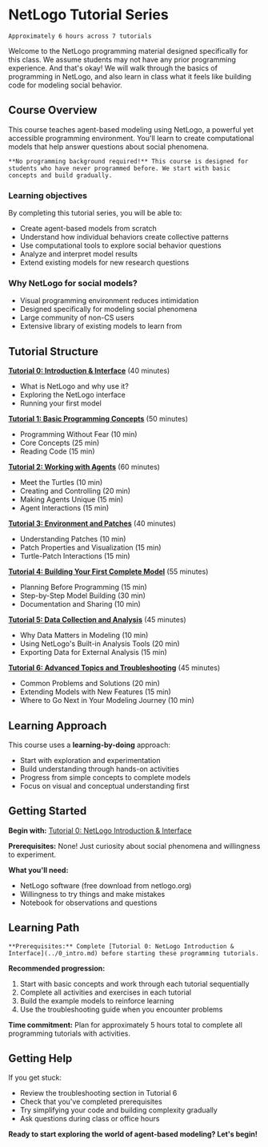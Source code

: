 # NetLogo Tutorial Series

```{attention} Total time commitment:
Approximately 6 hours across 7 tutorials
```

Welcome to the NetLogo programming material designed specifically for this class. We assume students may not have any prior programming experience. And that's okay! We will walk through the basics of programming in NetLogo, and also learn in class what it feels like building code for modeling social behavior.

## Course Overview

This course teaches agent-based modeling using NetLogo, a powerful yet accessible programming environment. You'll learn to create computational models that help answer questions about social phenomena.

```{note}
**No programming background required!** This course is designed for students who have never programmed before. We start with basic concepts and build gradually.
```

### Learning objectives

By completing this tutorial series, you will be able to:

- Create agent-based models from scratch
- Understand how individual behaviors create collective patterns
- Use computational tools to explore social behavior questions
- Analyze and interpret model results
- Extend existing models for new research questions

### Why NetLogo for social models?

- Visual programming environment reduces intimidation
- Designed specifically for modeling social phenomena
- Large community of non-CS users
- Extensive library of existing models to learn from

## Tutorial Structure

**[Tutorial 0: Introduction & Interface](0_intro.md)** (40 minutes)

- What is NetLogo and why use it?
- Exploring the NetLogo interface
- Running your first model

**[Tutorial 1: Basic Programming Concepts](1_basics.md)** (50 minutes)

- Programming Without Fear (10 min)
- Core Concepts (25 min) 
- Reading Code (15 min)

**[Tutorial 2: Working with Agents](2_agents.md)** (60 minutes)

- Meet the Turtles (10 min)
- Creating and Controlling (20 min)
- Making Agents Unique (15 min)
- Agent Interactions (15 min)

**[Tutorial 3: Environment and Patches](3_environment.md)** (40 minutes)

- Understanding Patches (10 min)
- Patch Properties and Visualization (15 min)
- Turtle-Patch Interactions (15 min)

**[Tutorial 4: Building Your First Complete Model](4_first-model.md)** (55 minutes)

- Planning Before Programming (15 min)
- Step-by-Step Model Building (30 min)
- Documentation and Sharing (10 min)

**[Tutorial 5: Data Collection and Analysis](5_data-analysis.md)** (45 minutes)

- Why Data Matters in Modeling (10 min)
- Using NetLogo's Built-in Analysis Tools (20 min)
- Exporting Data for External Analysis (15 min)

**[Tutorial 6: Advanced Topics and Troubleshooting](6_advanced.md)** (45 minutes)

- Common Problems and Solutions (20 min)
- Extending Models with New Features (15 min)
- Where to Go Next in Your Modeling Journey (10 min)

## Learning Approach

This course uses a **learning-by-doing** approach:

- Start with exploration and experimentation
- Build understanding through hands-on activities
- Progress from simple concepts to complete models
- Focus on visual and conceptual understanding first

## Getting Started

**Begin with:** [Tutorial 0: NetLogo Introduction & Interface](0_intro.md)

**Prerequisites:** None! Just curiosity about social phenomena and willingness to experiment.

**What you'll need:**

- NetLogo software (free download from netlogo.org)
- Willingness to try things and make mistakes
- Notebook for observations and questions

## Learning Path

```{note}
**Prerequisites:** Complete [Tutorial 0: NetLogo Introduction & Interface](../0_intro.md) before starting these programming tutorials.
```

**Recommended progression:**

1. Start with basic concepts and work through each tutorial sequentially
2. Complete all activities and exercises in each tutorial
3. Build the example models to reinforce learning
4. Use the troubleshooting guide when you encounter problems

**Time commitment:** Plan for approximately 5 hours total to complete all programming tutorials with activities.

## Getting Help

If you get stuck:

- Review the troubleshooting section in Tutorial 6
- Check that you've completed prerequisites
- Try simplifying your code and building complexity gradually
- Ask questions during class or office hours

**Ready to start exploring the world of agent-based modeling? Let's begin!**
